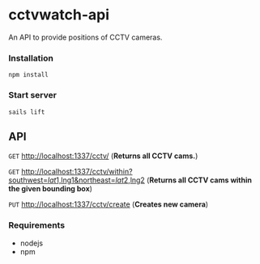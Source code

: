 # cctvwatch-api

An API to provide positions of CCTV cameras.

### Installation
```
npm install
```

### Start server
```
sails lift
```

## API

```GET``` [http://localhost:1337/cctv/](http://localhost:1337/cctv/) (**Returns all CCTV cams.**)

```GET``` [http://localhost:1337/cctv/within?southwest=$lat1,$lng1&northeast=$lat2,$lng2](http://localhost:1337/cctv/within?southwest=$lat1,$lng1&northeast=$lat2,$lng2) (**Returns all CCTV cams within the given bounding box**)

```PUT``` [http://localhost:1337/cctv/create](http://localhost:1337/cctv/) (**Creates new camera**)



### Requirements

*    nodejs
*	npm
